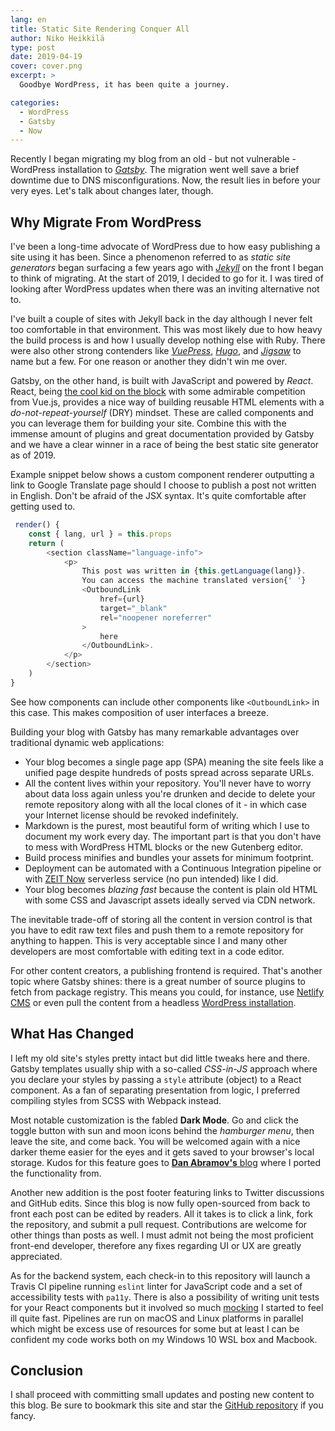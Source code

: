 ```yaml
---
lang: en
title: Static Site Rendering Conquer All
author: Niko Heikkilä
type: post
date: 2019-04-19
cover: cover.png
excerpt: >
  Goodbye WordPress, it has been quite a journey.

categories:
  - WordPress
  - Gatsby
  - Now
---
```


Recently I began migrating my blog from an old - but not vulnerable - WordPress installation to [_Gatsby_][gatsby]. The migration went well save a brief downtime due to DNS misconfigurations. Now, the result lies in before your very eyes. Let's talk about changes later, though.

## Why Migrate From WordPress

I've been a long-time advocate of WordPress due to how easy publishing a site using it has been. Since a phenomenon referred to as _static site generators_ began surfacing a few years ago with [_Jekyll_][jekyll] on the front I began to think of migrating. At the start of 2019, I decided to go for it. I was tired of looking after WordPress updates when there was an inviting alternative not to.

I've built a couple of sites with Jekyll back in the day although I never felt too comfortable in that environment. This was most likely due to how heavy the build process is and how I usually develop nothing else with Ruby. There were also other strong contenders like [_VuePress_][vuepress], [_Hugo_][hugo], and [_Jigsaw_][jigsaw] to name but a few. For one reason or another they didn't win me over.

Gatsby, on the other hand, is built with JavaScript and powered by _React_. React, being [the cool kid on the block][community] with some admirable competition from Vue.js, provides a nice way of building reusable HTML elements with a _do-not-repeat-yourself_ (DRY) mindset. These are called components and you can leverage them for building your site. Combine this with the immense amount of plugins and great documentation provided by Gatsby and we have a clear winner in a race of being the best static site generator as of 2019.

Example snippet below shows a custom component renderer outputting a link to Google Translate page should I choose to publish a post not written in English. Don't be afraid of the JSX syntax. It's quite comfortable after getting used to.

```js
 render() {
    const { lang, url } = this.props
    return (
        <section className="language-info">
            <p>
                This post was written in {this.getLanguage(lang)}.
                You can access the machine translated version{' '}
                <OutboundLink
                    href={url}
                    target="_blank"
                    rel="noopener noreferrer"
                >
                    here
                </OutboundLink>.
            </p>
        </section>
    )
}
```

See how components can include other components like `<OutboundLink>` in this case. This makes composition of user interfaces a breeze.

Building your blog with Gatsby has many remarkable advantages over traditional dynamic web applications:

- Your blog becomes a single page app (SPA) meaning the site feels like a unified page despite hundreds of posts spread across separate URLs.
- All the content lives within your repository. You'll never have to worry about data loss again unless you're drunken and decide to delete your remote repository along with all the local clones of it - in which case your Internet license should be revoked indefinitely.
- Markdown is the purest, most beautiful form of writing which I use to document my work every day. The important part is that you don't have to mess with WordPress HTML blocks or the new Gutenberg editor.
- Build process minifies and bundles your assets for minimum footprint.
- Deployment can be automated with a Continuous Integration pipeline or with [ZEIT Now][zeit] serverless service (no pun intended) like I did.
- Your blog becomes _blazing fast_ because the content is plain old HTML with some CSS and Javascript assets ideally served via CDN network.

The inevitable trade-off of storing all the content in version control is that you have to edit raw text files and push them to a remote repository for anything to happen. This is very acceptable since I and many other developers are most comfortable with editing text in a code editor.

For other content creators, a publishing frontend is required. That's another topic where Gatsby shines: there is a great number of source plugins to fetch from package registry. This means you could, for instance, use [Netlify CMS][cms] or even pull the content from a headless [WordPress installation][wpcms].

## What Has Changed

I left my old site's styles pretty intact but did little tweaks here and there. Gatsby templates usually ship with a so-called _CSS-in-JS_ approach where you declare your styles by passing a `style` attribute (object) to a React component. As a fan of separating presentation from logic, I preferred compiling styles from SCSS with Webpack instead.

Most notable customization is the fabled **Dark Mode**. Go and click the toggle button with sun and moon icons behind the _hamburger menu_, then leave the site, and come back. You will be welcomed again with a nice darker theme easier for the eyes and it gets saved to your browser's local storage. Kudos for this feature goes to [**Dan Abramov's** blog][overreacted] where I ported the functionality from.

Another new addition is the post footer featuring links to Twitter discussions and GitHub edits. Since this blog is now fully open-sourced from back to front each post can be edited by readers. All it takes is to click a link, fork the repository, and submit a pull request. Contributions are welcome for other things than posts as well. I must admit not being the most proficient front-end developer, therefore any fixes regarding UI or UX are greatly appreciated.

As for the backend system, each check-in to this repository will launch a Travis CI pipeline running `eslint` linter for JavaScript code and a set of accessibility tests with `pa11y`. There is also a possibility of writing unit tests for your React components but it involved so much [mocking][mock] I started to feel ill quite fast. Pipelines are run on macOS and Linux platforms in parallel which might be excess use of resources for some but at least I can be confident my code works both on my Windows 10 WSL box and Macbook.

## Conclusion

I shall proceed with committing small updates and posting new content to this blog. Be sure to bookmark this site and star the [GitHub repository][github] if you fancy.

[jekyll]: https://jekyllrb.com
[vuepress]: https://vuepress.vuejs.org
[hugo]: https://gohugo.io
[jigsaw]: https://jigsaw.tighten.co
[gatsby]: https://gatsbyjs.org
[community]: https://dev.to/search?q=gatsby
[zeit]: https://zeit.co/dashboard
[cms]: https://www.gatsbyjs.org/docs/sourcing-from-netlify-cms
[wpcms]: https://www.gatsbyjs.org/packages/gatsby-source-wordpress/?=wordpress
[overreacted]: https://overreacted.io/
[mock]: https://medium.com/javascript-scene/mocking-is-a-code-smell-944a70c90a6a
[github]: https://github.com/nikoheikkila/nikoheikkila.fi
